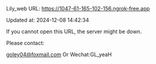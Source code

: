 Lily_web URL: https://1047-61-165-102-156.ngrok-free.app

Updated at: 2024-12-08 14:42:34

If you cannot open this URL, the server might be down.

Please contact: 

goley04@foxmail.com Or Wechat:GL_yeaH